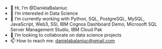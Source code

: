 - 👋 Hi, I’m @DanielaBalaniuc
- 👀 I’m interested in Data Science
- 🌱 I’m currently working with Python, SQL, PostgreSQL, MySQL, JavaScript, Web3, SSI, IBM Cognos Dashboard Demo, Microsoft SQL Server Management Studio, IBM Cloud Pak
- 💞️ I’m looking to collaborate on data science projects
- 📫 How to reach me: danielabalaniuc@gmail.com

<!---
DanielaBalaniuc/DanielaBalaniuc is a ✨ special ✨ repository because its `README.md` (this file) appears on your GitHub profile.
You can click the Preview link to take a look at your changes.
--->
